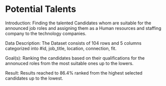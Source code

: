 # Potential Talents

Introduction:
Finding the talented Candidates whom are suitable for the announced job roles and assigning them as a Human resources and staffing company to the technology companies.


Data Description:
The Dataset consists of 104 rows and 5 columns categorized into #id, job_title, location, connection, fit. 


Goal(s):
Ranking the candidates based on their qualifications for the annonuced roles from the most suitable ones up to the lowers. 


Result:
Results reached to 86.4% ranked from the highest selected candidates up to the lowest.
